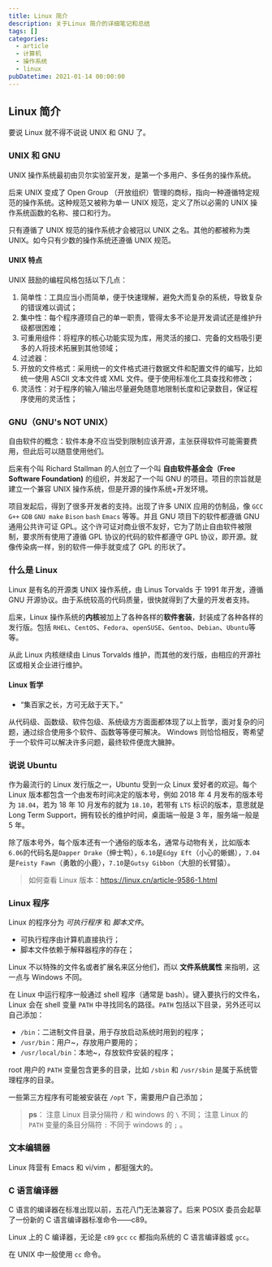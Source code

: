 ```yaml
---
title: Linux 简介
description: 关于Linux 简介的详细笔记和总结
tags: []
categories:
  - article
  - 计算机
  - 操作系统
  - linux
pubDatetime: 2021-01-14 00:00:00
---
```


<style>
.center {
width: auto;
display: table;
margin - left: auto;
margin - right: auto;
}
// 图片居中
img {
position: relative;
left: 50%;
transform: translateX(-50%);
}
</style>

## Linux 简介

要说 Linux 就不得不说说 UNIX 和 GNU 了。

### UNIX 和 GNU

UNIX 操作系统最初由贝尔实验室开发，是第一个多用户、多任务的操作系统。

后来 UNIX 变成了 Open Group （开放组织）管理的商标，指向一种遵循特定规范的操作系统。这种规范又被称为单一 UNIX 规范，定义了所以必需的 UNIX 操作系统函数的名称、接口和行为。

只有遵循了 UNIX 规范的操作系统才会被冠以 UNIX 之名。其他的都被称为类 UNIX。如今只有少数的操作系统还遵循 UNIX 规范。

#### UNIX 特点

UNIX 鼓励的编程风格包括以下几点：

1. 简单性：工具应当小而简单，便于快速理解，避免大而复杂的系统，导致复杂的错误难以调试；
2. 集中性：每个程序遵顼自己的单一职责，管得太多不论是开发调试还是维护升级都很困难；
3. 可重用组件：将程序的核心功能实现为库，用灵活的接口、完备的文档吸引更多的人将技术拓展到其他领域；
4. 过滤器：
5. 开放的文件格式：采用统一的文件格式进行数据文件和配置文件的编写，比如统一使用 ASCII 文本文件或 XML 文件。便于使用标准化工具查找和修改；
6. 灵活性：对于程序的输入/输出尽量避免随意地限制长度和记录数目，保证程序使用的灵活性；

### GNU（GNU's NOT UNIX）

自由软件的概念：软件本身不应当受到限制应该开源，主张获得软件可能需要费用，但此后可以随意使用他们。

后来有个叫 Richard Stallman 的人创立了一个叫 **自由软件基金会（Free Software Foundation)** 的组织，并发起了一个叫 GNU 的项目。项目的宗旨就是建立一个兼容 UNIX 操作系统，但是开源的操作系统+开发环境。

项目发起后，得到了很多开发者的支持。出现了许多 UNIX 应用的仿制品，像 `GCC` `G++` `GDB` `GNU make` `Bison` `bash` `Emacs` 等等。并且 GNU 项目下的软件都遵循 GNU 通用公共许可证 GPL。这个许可证对商业很不友好，它为了防止自由软件被限制，要求所有使用了遵循 GPL 协议的代码的软件都遵守 GPL 协议，即开源。就像传染病一样，别的软件一伸手就变成了 GPL 的形状了。

### 什么是 Linux

Linux 是有名的开源类 UNIX 操作系统，由 Linus Torvalds 于 1991 年开发，遵循 GNU 开源协议。由于系统较高的代码质量，很快就得到了大量的开发者支持。

后来，Linux 操作系统的**内核**被加上了各种各样的**软件套装**，封装成了各种各样的发行版。包括 `RHEL`、`CentOS`、`Fedora`、`openSUSE`、`Gentoo`、`Debian`、`Ubuntu`等等。

从此 Linux 内核继续由 Linus Torvalds 维护，而其他的发行版，由相应的开源社区或相关企业进行维护。

#### Linux 哲学

- “集百家之长，方可无敌于天下。”

从代码级、函数级、软件包级、系统级方方面面都体现了以上哲学，面对复杂的问题，通过综合使用多个软件、函数等等便可解决。 Windows 则恰恰相反，寄希望于一个软件可以解决许多问题，最终软件便庞大臃肿。

### 说说 Ubuntu

作为最流行的 Linux 发行版之一，Ubuntu 受到一众 Linux 爱好者的欢迎。每个 Linux 版本都包含一个由发布时间决定的版本号，例如 2018 年 4 月发布的版本号为 `18.04`，若为 18 年 10 月发布的就为 `18.10`，若带有 `LTS` 标识的版本，意思就是 Long Term Support，拥有较长的维护时间，桌面端一般是 3 年，服务端一般是 5 年。

除了版本号外，每个版本还有一个通俗的版本名，通常与动物有关，比如版本`6.06`的代码名是`Dapper Drake`（绅士鸭），`6.10`是`Edgy Eft`（小心的蜥蜴），`7.04`是`Feisty Fawn`（勇敢的小鹿），`7.10`是`Gutsy Gibbon`（大胆的长臂猿）。

> 如何查看 Linux 版本：<https://linux.cn/article-9586-1.html>

### Linux 程序

Linux 的程序分为 _可执行程序_ 和 _脚本文件_。

- 可执行程序由计算机直接执行；
- 脚本文件依赖于解释器程序的存在；

Linux 不以特殊的文件名或者扩展名来区分他们，而以 **文件系统属性** 来指明，这一点与 Windows 不同。

在 Linux 中运行程序一般通过 shell 程序（通常是 bash）。键入要执行的文件名，Linux 会在 shell 变量 `PATH` 中寻找同名的路径。`PATH` 包括以下目录，另外还可以自己添加：

- `/bin`：二进制文件目录，用于存放启动系统时用到的程序；
- `/usr/bin`：用户~，存放用户要用的；
- `/usr/local/bin`：本地~，存放软件安装的程序；

root 用户的 `PATH` 变量包含更多的目录，比如 `/sbin` 和 `/usr/sbin` 是属于系统管理程序的目录。

一些第三方程序有可能被安装在 `/opt` 下，需要用户自己添加；

> **ps**：
> 注意 Linux 目录分隔符 `/` 和 windows 的 `\` 不同；
> 注意 Linux 的 `PATH` 变量的条目分隔符 `:` 不同于 windows 的 `;` 。

### 文本编辑器

Linux 阵营有 Emacs 和 vi/vim ，都挺强大的。

### C 语言编译器

C 语言的编译器在标准出现以前，五花八门无法兼容了。后来 POSIX 委员会起草了一份新的 C 语言编译器标准命令——c89。

Linux 上的 C 编译器，无论是 `c89` `gcc` `cc` 都指向系统的 C 语言编译器或 `gcc`。

在 UNIX 中一般使用 `cc` 命令。

